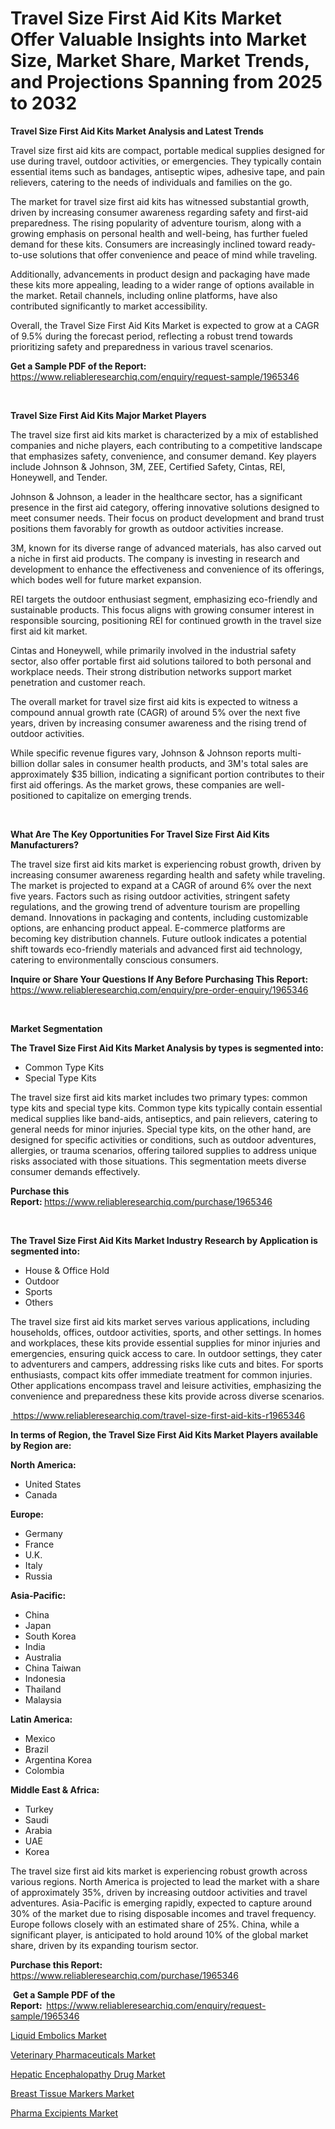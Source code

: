 <p><h1>Travel Size First Aid Kits Market Offer Valuable Insights into Market Size, Market Share, Market Trends, and Projections Spanning from 2025 to 2032</h1></p><p><strong>Travel Size First Aid Kits Market Analysis and Latest Trends</strong></p>
<p><p>Travel size first aid kits are compact, portable medical supplies designed for use during travel, outdoor activities, or emergencies. They typically contain essential items such as bandages, antiseptic wipes, adhesive tape, and pain relievers, catering to the needs of individuals and families on the go. </p><p>The market for travel size first aid kits has witnessed substantial growth, driven by increasing consumer awareness regarding safety and first-aid preparedness. The rising popularity of adventure tourism, along with a growing emphasis on personal health and well-being, has further fueled demand for these kits. Consumers are increasingly inclined toward ready-to-use solutions that offer convenience and peace of mind while traveling.</p><p>Additionally, advancements in product design and packaging have made these kits more appealing, leading to a wider range of options available in the market. Retail channels, including online platforms, have also contributed significantly to market accessibility. </p><p>Overall, the Travel Size First Aid Kits Market is expected to grow at a CAGR of 9.5% during the forecast period, reflecting a robust trend towards prioritizing safety and preparedness in various travel scenarios.</p></p>
<p><strong>Get a Sample PDF of the Report:&nbsp;</strong> <a href="https://www.reliableresearchiq.com/enquiry/request-sample/1965346?utm_campaign=1121&utm_medium=2&utm_source=Github&utm_content=ia&utm_term=08032025&utm_id=travel-size-first-aid-kits">https://www.reliableresearchiq.com/enquiry/request-sample/1965346</a></p>
<p>&nbsp;</p>
<p><strong>Travel Size First Aid Kits Major Market Players</strong></p>
<p><p>The travel size first aid kits market is characterized by a mix of established companies and niche players, each contributing to a competitive landscape that emphasizes safety, convenience, and consumer demand. Key players include Johnson & Johnson, 3M, ZEE, Certified Safety, Cintas, REI, Honeywell, and Tender. </p><p>Johnson & Johnson, a leader in the healthcare sector, has a significant presence in the first aid category, offering innovative solutions designed to meet consumer needs. Their focus on product development and brand trust positions them favorably for growth as outdoor activities increase.</p><p>3M, known for its diverse range of advanced materials, has also carved out a niche in first aid products. The company is investing in research and development to enhance the effectiveness and convenience of its offerings, which bodes well for future market expansion.</p><p>REI targets the outdoor enthusiast segment, emphasizing eco-friendly and sustainable products. This focus aligns with growing consumer interest in responsible sourcing, positioning REI for continued growth in the travel size first aid kit market.</p><p>Cintas and Honeywell, while primarily involved in the industrial safety sector, also offer portable first aid solutions tailored to both personal and workplace needs. Their strong distribution networks support market penetration and customer reach.</p><p>The overall market for travel size first aid kits is expected to witness a compound annual growth rate (CAGR) of around 5% over the next five years, driven by increasing consumer awareness and the rising trend of outdoor activities. </p><p>While specific revenue figures vary, Johnson & Johnson reports multi-billion dollar sales in consumer health products, and 3M's total sales are approximately $35 billion, indicating a significant portion contributes to their first aid offerings. As the market grows, these companies are well-positioned to capitalize on emerging trends.</p></p>
<p>&nbsp;</p>
<p><strong>What Are The Key Opportunities For Travel Size First Aid Kits Manufacturers?</strong></p>
<p><p>The travel size first aid kits market is experiencing robust growth, driven by increasing consumer awareness regarding health and safety while traveling. The market is projected to expand at a CAGR of around 6% over the next five years. Factors such as rising outdoor activities, stringent safety regulations, and the growing trend of adventure tourism are propelling demand. Innovations in packaging and contents, including customizable options, are enhancing product appeal. E-commerce platforms are becoming key distribution channels. Future outlook indicates a potential shift towards eco-friendly materials and advanced first aid technology, catering to environmentally conscious consumers.</p></p>
<p><strong>Inquire or Share Your Questions If Any Before Purchasing This Report:</strong> <a href="https://www.reliableresearchiq.com/enquiry/pre-order-enquiry/1965346?utm_campaign=1121&utm_medium=2&utm_source=Github&utm_content=ia&utm_term=08032025&utm_id=travel-size-first-aid-kits">https://www.reliableresearchiq.com/enquiry/pre-order-enquiry/1965346</a></p>
<p>&nbsp;</p>
<p><strong>Market Segmentation</strong></p>
<p><strong>The Travel Size First Aid Kits Market Analysis by types is segmented into:</strong></p>
<p><ul><li>Common Type Kits</li><li>Special Type Kits</li></ul></p>
<p><p>The travel size first aid kits market includes two primary types: common type kits and special type kits. Common type kits typically contain essential medical supplies like band-aids, antiseptics, and pain relievers, catering to general needs for minor injuries. Special type kits, on the other hand, are designed for specific activities or conditions, such as outdoor adventures, allergies, or trauma scenarios, offering tailored supplies to address unique risks associated with those situations. This segmentation meets diverse consumer demands effectively.</p></p>
<p><strong>Purchase this Report:&nbsp;</strong><a href="https://www.reliableresearchiq.com/purchase/1965346?utm_campaign=1121&utm_medium=2&utm_source=Github&utm_content=ia&utm_term=08032025&utm_id=travel-size-first-aid-kits">https://www.reliableresearchiq.com/purchase/1965346</a></p>
<p>&nbsp;</p>
<p><strong>The Travel Size First Aid Kits Market Industry Research by Application is segmented into:</strong></p>
<p><ul><li>House & Office Hold</li><li>Outdoor</li><li>Sports</li><li>Others</li></ul></p>
<p><p>The travel size first aid kits market serves various applications, including households, offices, outdoor activities, sports, and other settings. In homes and workplaces, these kits provide essential supplies for minor injuries and emergencies, ensuring quick access to care. In outdoor settings, they cater to adventurers and campers, addressing risks like cuts and bites. For sports enthusiasts, compact kits offer immediate treatment for common injuries. Other applications encompass travel and leisure activities, emphasizing the convenience and preparedness these kits provide across diverse scenarios.</p></p>
<p><a href="https://www.reliableresearchiq.com/travel-size-first-aid-kits-r1965346?utm_campaign=1121&utm_medium=2&utm_source=Github&utm_content=ia&utm_term=08032025&utm_id=travel-size-first-aid-kits">&nbsp;https://www.reliableresearchiq.com/travel-size-first-aid-kits-r1965346</a></p>
<p><strong>In terms of Region, the Travel Size First Aid Kits Market Players available by Region are:</strong></p>
<p>
    <p> <strong> North America: </strong>
        <ul>
            <li>United States</li>
            <li>Canada</li>
        </ul>
        </p> 
    <p> <strong> Europe: </strong>
        <ul>
            <li>Germany</li>
            <li>France</li>
            <li>U.K.</li>
            <li>Italy</li>
            <li>Russia</li>
        </ul>
        </p> 
    <p> <strong> Asia-Pacific: </strong>
        <ul>
            <li>China</li>
            <li>Japan</li>
            <li>South Korea</li>
            <li>India</li>
            <li>Australia</li>
            <li>China Taiwan</li>
            <li>Indonesia</li>
            <li>Thailand</li>
            <li>Malaysia</li>
        </ul>
        </p> 
    <p> <strong> Latin America: </strong>
        <ul>
            <li>Mexico</li>
            <li>Brazil</li>
            <li>Argentina Korea</li>
            <li>Colombia</li>
        </ul>
        </p> 
    <p> <strong> Middle East & Africa: </strong>
        <ul>
            <li>Turkey</li>
            <li>Saudi</li>
            <li>Arabia</li>
            <li>UAE</li>
            <li>Korea</li>
        </ul>
    </p>
    </p>
<p><p>The travel size first aid kits market is experiencing robust growth across various regions. North America is projected to lead the market with a share of approximately 35%, driven by increasing outdoor activities and travel adventures. Asia-Pacific is emerging rapidly, expected to capture around 30% of the market due to rising disposable incomes and travel frequency. Europe follows closely with an estimated share of 25%. China, while a significant player, is anticipated to hold around 10% of the global market share, driven by its expanding tourism sector.</p></p>
<p><strong>Purchase this Report: </strong><a href="https://www.reliableresearchiq.com/purchase/1965346?utm_campaign=1121&utm_medium=2&utm_source=Github&utm_content=ia&utm_term=08032025&utm_id=travel-size-first-aid-kits">https://www.reliableresearchiq.com/purchase/1965346</a></p>
<p>&nbsp;<strong>Get a Sample PDF of the Report:&nbsp;&nbsp;</strong><a href="https://www.reliableresearchiq.com/enquiry/request-sample/1965346?utm_campaign=1121&utm_medium=2&utm_source=Github&utm_content=ia&utm_term=08032025&utm_id=travel-size-first-aid-kits">https://www.reliableresearchiq.com/enquiry/request-sample/1965346</a></p>
<p><strong></strong></p>
<p><p><a href="https://github.com/fabinbuddygc/Market-Research-Report-List-1/blob/main/liquid-embolics-market.md?utm_campaign=1121&utm_medium=2&utm_source=Github&utm_content=ia&utm_term=08032025&utm_id=travel-size-first-aid-kits">Liquid Embolics Market</a></p><p><a href="https://github.com/catlowdarcys/Market-Research-Report-List-1/blob/main/veterinary-pharmaceuticals-market.md?utm_campaign=1121&utm_medium=2&utm_source=Github&utm_content=ia&utm_term=08032025&utm_id=travel-size-first-aid-kits">Veterinary Pharmaceuticals Market</a></p><p><a href="https://github.com/bramsklizas/Market-Research-Report-List-1/blob/main/hepatic-encephalopathy-drug-market.md?utm_campaign=1121&utm_medium=2&utm_source=Github&utm_content=ia&utm_term=08032025&utm_id=travel-size-first-aid-kits">Hepatic Encephalopathy Drug Market</a></p><p><a href="https://github.com/stohllaackdw/Market-Research-Report-List-1/blob/main/breast-tissue-markers-market.md?utm_campaign=1121&utm_medium=2&utm_source=Github&utm_content=ia&utm_term=08032025&utm_id=travel-size-first-aid-kits">Breast Tissue Markers Market</a></p><p><a href="https://github.com/ridchycarlas/Market-Research-Report-List-1/blob/main/pharma-excipients-market.md?utm_campaign=1121&utm_medium=2&utm_source=Github&utm_content=ia&utm_term=08032025&utm_id=travel-size-first-aid-kits">Pharma Excipients Market</a></p></p>